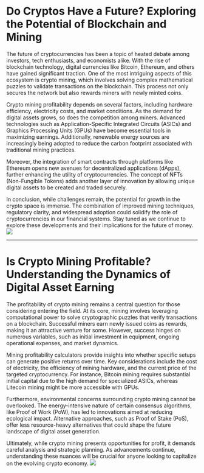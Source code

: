 # Do Cryptos Have a Future? Exploring the Potential of Blockchain and Mining

The future of cryptocurrencies has been a topic of heated debate among investors, tech enthusiasts, and economists alike. With the rise of blockchain technology, digital currencies like Bitcoin, Ethereum, and others have gained significant traction. One of the most intriguing aspects of this ecosystem is crypto mining, which involves solving complex mathematical puzzles to validate transactions on the blockchain. This process not only secures the network but also rewards miners with newly minted coins.

Crypto mining profitability depends on several factors, including hardware efficiency, electricity costs, and market conditions. As the demand for digital assets grows, so does the competition among miners. Advanced technologies such as Application-Specific Integrated Circuits (ASICs) and Graphics Processing Units (GPUs) have become essential tools in maximizing earnings. Additionally, renewable energy sources are increasingly being adopted to reduce the carbon footprint associated with traditional mining practices.

Moreover, the integration of smart contracts through platforms like Ethereum opens new avenues for decentralized applications (dApps), further enhancing the utility of cryptocurrencies. The concept of NFTs (Non-Fungible Tokens) adds another layer of innovation by allowing unique digital assets to be created and traded securely.

In conclusion, while challenges remain, the potential for growth in the crypto space is immense. The combination of improved mining techniques, regulatory clarity, and widespread adoption could solidify the role of cryptocurrencies in our financial systems. Stay tuned as we continue to explore these developments and their implications for the future of money. ![](https://github.com/user-attachments/assets/3be06921-4469-491d-bd37-5f14c53422b7)

---

# Is Crypto Mining Profitable? Understanding the Dynamics of Digital Asset Earning

The profitability of crypto mining remains a central question for those considering entering the field. At its core, mining involves leveraging computational power to solve cryptographic puzzles that verify transactions on a blockchain. Successful miners earn newly issued coins as rewards, making it an attractive venture for some. However, success hinges on numerous variables, such as initial investment in equipment, ongoing operational expenses, and market dynamics.

Mining profitability calculators provide insights into whether specific setups can generate positive returns over time. Key considerations include the cost of electricity, the efficiency of mining hardware, and the current price of the targeted cryptocurrency. For instance, Bitcoin mining requires substantial initial capital due to the high demand for specialized ASICs, whereas Litecoin mining might be more accessible with GPUs.

Furthermore, environmental concerns surrounding crypto mining cannot be overlooked. The energy-intensive nature of certain consensus algorithms, like Proof of Work (PoW), has led to innovations aimed at reducing ecological impact. Alternative approaches, such as Proof of Stake (PoS), offer less resource-heavy alternatives that could shape the future landscape of digital asset generation.

Ultimately, while crypto mining presents opportunities for profit, it demands careful analysis and strategic planning. As advancements continue, understanding these nuances will be crucial for anyone looking to capitalize on the evolving crypto economy. ![](https://github.com/user-attachments/assets/3be06921-4469-491d-bd37-5f14c53422b7)